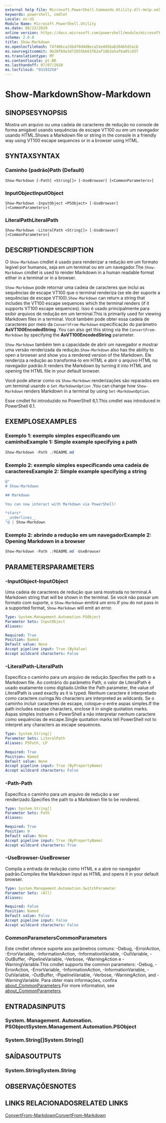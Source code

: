 ```yaml
---
external help file: Microsoft.PowerShell.Commands.Utility.dll-Help.xml
keywords: powershell, cmdlet
Locale: en-US
Module Name: Microsoft.PowerShell.Utility
ms.date: 08/23/2019
online version: https://docs.microsoft.com/powershell/module/microsoft.powershell.utility/show-markdown?view=powershell-7.1&WT.mc_id=ps-gethelp
schema: 2.0.0
title: Show-Markdown
ms.openlocfilehash: f4740bca33bd70d4d8eca51ed45ba6204b5d2acb
ms.sourcegitcommit: 9b28fb9a3d72655bb63f62af18b3a5af6a05cd3f
ms.translationtype: MT
ms.contentlocale: pt-BR
ms.lasthandoff: 07/07/2020
ms.locfileid: "93193258"
---
```

# <span data-ttu-id="101e4-103">Show-Markdown</span><span class="sxs-lookup"><span data-stu-id="101e4-103">Show-Markdown</span></span>

## <span data-ttu-id="101e4-104">SINOPSE</span><span class="sxs-lookup"><span data-stu-id="101e4-104">SYNOPSIS</span></span>
<span data-ttu-id="101e4-105">Mostra um arquivo ou uma cadeia de caracteres de redução no console de forma amigável usando sequências de escape VT100 ou em um navegador usando HTML.</span><span class="sxs-lookup"><span data-stu-id="101e4-105">Shows a Markdown file or string in the console in a friendly way using VT100 escape sequences or in a browser using HTML.</span></span>

## <span data-ttu-id="101e4-106">SYNTAX</span><span class="sxs-lookup"><span data-stu-id="101e4-106">SYNTAX</span></span>

### <span data-ttu-id="101e4-107">Caminho (padrão)</span><span class="sxs-lookup"><span data-stu-id="101e4-107">Path (Default)</span></span>

```
Show-Markdown [-Path] <String[]> [-UseBrowser] [<CommonParameters>]
```

### <span data-ttu-id="101e4-108">InputObject</span><span class="sxs-lookup"><span data-stu-id="101e4-108">InputObject</span></span>

```
Show-Markdown -InputObject <PSObject> [-UseBrowser] [<CommonParameters>]
```

### <span data-ttu-id="101e4-109">LiteralPath</span><span class="sxs-lookup"><span data-stu-id="101e4-109">LiteralPath</span></span>

```
Show-Markdown -LiteralPath <String[]> [-UseBrowser] [<CommonParameters>]
```

## <span data-ttu-id="101e4-110">DESCRIPTION</span><span class="sxs-lookup"><span data-stu-id="101e4-110">DESCRIPTION</span></span>

<span data-ttu-id="101e4-111">O `Show-Markdown` cmdlet é usado para renderizar a redução em um formato legível por humanos, seja em um terminal ou em um navegador.</span><span class="sxs-lookup"><span data-stu-id="101e4-111">The `Show-Markdown` cmdlet is used to render Markdown in a human readable format either in a terminal or in a browser.</span></span>

<span data-ttu-id="101e4-112">`Show-Markdown` pode retornar uma cadeia de caracteres que inclui as sequências de escape VT100 que o terminal renderiza (se ele der suporte a sequências de escape VT100).</span><span class="sxs-lookup"><span data-stu-id="101e4-112">`Show-Markdown` can return a string that includes the VT100 escape sequences which the terminal renders (if it supports VT100 escape sequences).</span></span> <span data-ttu-id="101e4-113">Isso é usado principalmente para exibir arquivos de redução em um terminal.</span><span class="sxs-lookup"><span data-stu-id="101e4-113">This is primarily used for viewing Markdown files in a terminal.</span></span> <span data-ttu-id="101e4-114">Você também pode obter essa cadeia de caracteres por meio da `ConvertFrom-Markdown` especificação do parâmetro **AsVT100EncodedString** .</span><span class="sxs-lookup"><span data-stu-id="101e4-114">You can also get this string via the `ConvertFrom-Markdown` by specifying the **AsVT100EncodedString** parameter.</span></span>

<span data-ttu-id="101e4-115">`Show-Markdown` também tem a capacidade de abrir um navegador e mostrar uma versão renderizada da redução.</span><span class="sxs-lookup"><span data-stu-id="101e4-115">`Show-Markdown` also has the ability to open a browser and show you a rendered version of the Markdown.</span></span> <span data-ttu-id="101e4-116">Ele renderiza a redução ao transformá-lo em HTML e abrir o arquivo HTML no navegador padrão.</span><span class="sxs-lookup"><span data-stu-id="101e4-116">It renders the Markdown by turning it into HTML and opening the HTML file in your default browser.</span></span>

<span data-ttu-id="101e4-117">Você pode alterar como os `Show-Markdown` renderizações são reparados em um terminal usando o `Set-MarkdownOption` .</span><span class="sxs-lookup"><span data-stu-id="101e4-117">You can change how `Show-Markdown` renders Markdown in a terminal by using `Set-MarkdownOption`.</span></span>

<span data-ttu-id="101e4-118">Esse cmdlet foi introduzido no PowerShell 6,1.</span><span class="sxs-lookup"><span data-stu-id="101e4-118">This cmdlet was introduced in PowerShell 6.1.</span></span>

## <span data-ttu-id="101e4-119">EXEMPLOS</span><span class="sxs-lookup"><span data-stu-id="101e4-119">EXAMPLES</span></span>

### <span data-ttu-id="101e4-120">Exemplo 1: exemplo simples especificando um caminho</span><span class="sxs-lookup"><span data-stu-id="101e4-120">Example 1: Simple example specifying a path</span></span>

```powershell
Show-Markdown -Path ./README.md
```

### <span data-ttu-id="101e4-121">Exemplo 2: exemplo simples especificando uma cadeia de caracteres</span><span class="sxs-lookup"><span data-stu-id="101e4-121">Example 2: Simple example specifying a string</span></span>

```powershell
@"
# Show-Markdown

## Markdown

You can now interact with Markdown via PowerShell!

*stars*
__underlines__
"@ | Show-Markdown
```

### <span data-ttu-id="101e4-122">Exemplo 2: abrindo a redução em um navegador</span><span class="sxs-lookup"><span data-stu-id="101e4-122">Example 2: Opening Markdown in a browser</span></span>

```powershell
Show-Markdown -Path ./README.md -UseBrowser
```

## <span data-ttu-id="101e4-123">PARAMETERS</span><span class="sxs-lookup"><span data-stu-id="101e4-123">PARAMETERS</span></span>

### <span data-ttu-id="101e4-124">-InputObject</span><span class="sxs-lookup"><span data-stu-id="101e4-124">-InputObject</span></span>

<span data-ttu-id="101e4-125">Uma cadeia de caracteres de redução que será mostrada no terminal.</span><span class="sxs-lookup"><span data-stu-id="101e4-125">A Markdown string that will be shown in the terminal.</span></span> <span data-ttu-id="101e4-126">Se você não passar um formato com suporte, o `Show-Markdown` emitirá um erro.</span><span class="sxs-lookup"><span data-stu-id="101e4-126">If you do not pass in a supported format, `Show-Markdown` will emit an error.</span></span>

```yaml
Type: System.Management.Automation.PSObject
Parameter Sets: InputObject
Aliases:

Required: True
Position: Named
Default value: None
Accept pipeline input: True (ByValue)
Accept wildcard characters: False
```

### <span data-ttu-id="101e4-127">-LiteralPath</span><span class="sxs-lookup"><span data-stu-id="101e4-127">-LiteralPath</span></span>

<span data-ttu-id="101e4-128">Especifica o caminho para um arquivo de redução.</span><span class="sxs-lookup"><span data-stu-id="101e4-128">Specifies the path to a Markdown file.</span></span> <span data-ttu-id="101e4-129">Ao contrário do parâmetro Path, o valor de LiteralPath é usado exatamente como digitado.</span><span class="sxs-lookup"><span data-stu-id="101e4-129">Unlike the Path parameter, the value of LiteralPath is used exactly as it is typed.</span></span> <span data-ttu-id="101e4-130">Nenhum caractere é interpretado como caractere curinga.</span><span class="sxs-lookup"><span data-stu-id="101e4-130">No characters are interpreted as wildcards.</span></span> <span data-ttu-id="101e4-131">Se o caminho incluir caracteres de escape, coloque-o entre aspas simples.</span><span class="sxs-lookup"><span data-stu-id="101e4-131">If the path includes escape characters, enclose it in single quotation marks.</span></span> <span data-ttu-id="101e4-132">Aspas simples instruem o PowerShell a não interpretar nenhum caractere como sequências de escape.</span><span class="sxs-lookup"><span data-stu-id="101e4-132">Single quotation marks tell PowerShell not to interpret any characters as escape sequences.</span></span>

```yaml
Type: System.String[]
Parameter Sets: LiteralPath
Aliases: PSPath, LP

Required: True
Position: Named
Default value: None
Accept pipeline input: True (ByPropertyName)
Accept wildcard characters: False
```

### <span data-ttu-id="101e4-133">-Path</span><span class="sxs-lookup"><span data-stu-id="101e4-133">-Path</span></span>

<span data-ttu-id="101e4-134">Especifica o caminho para um arquivo de redução a ser renderizado.</span><span class="sxs-lookup"><span data-stu-id="101e4-134">Specifies the path to a Markdown file to be rendered.</span></span>

```yaml
Type: System.String[]
Parameter Sets: Path
Aliases:

Required: True
Position: 0
Default value: None
Accept pipeline input: True (ByPropertyName)
Accept wildcard characters: True
```

### <span data-ttu-id="101e4-135">-UseBrowser</span><span class="sxs-lookup"><span data-stu-id="101e4-135">-UseBrowser</span></span>

<span data-ttu-id="101e4-136">Compila a entrada de redução como HTML e a abre no navegador padrão.</span><span class="sxs-lookup"><span data-stu-id="101e4-136">Compiles the Markdown input as HTML and opens it in your default browser.</span></span>

```yaml
Type: System.Management.Automation.SwitchParameter
Parameter Sets: (All)
Aliases:

Required: False
Position: Named
Default value: False
Accept pipeline input: False
Accept wildcard characters: False
```

### <span data-ttu-id="101e4-137">CommonParameters</span><span class="sxs-lookup"><span data-stu-id="101e4-137">CommonParameters</span></span>

<span data-ttu-id="101e4-138">Este cmdlet oferece suporte aos parâmetros comuns: -Debug, -ErrorAction, -ErrorVariable, -InformationAction, -InformationVariable, -OutVariable, -OutBuffer, -PipelineVariable, -Verbose, -WarningAction e -WarningVariable.</span><span class="sxs-lookup"><span data-stu-id="101e4-138">This cmdlet supports the common parameters: -Debug, -ErrorAction, -ErrorVariable, -InformationAction, -InformationVariable, -OutVariable, -OutBuffer, -PipelineVariable, -Verbose, -WarningAction, and -WarningVariable.</span></span> <span data-ttu-id="101e4-139">Para obter mais informações, confira [about_CommonParameters](https://go.microsoft.com/fwlink/?LinkID=113216).</span><span class="sxs-lookup"><span data-stu-id="101e4-139">For more information, see [about_CommonParameters](https://go.microsoft.com/fwlink/?LinkID=113216).</span></span>

## <span data-ttu-id="101e4-140">ENTRADAS</span><span class="sxs-lookup"><span data-stu-id="101e4-140">INPUTS</span></span>

### <span data-ttu-id="101e4-141">System. Management. Automation. PSObject</span><span class="sxs-lookup"><span data-stu-id="101e4-141">System.Management.Automation.PSObject</span></span>

### <span data-ttu-id="101e4-142">System.String[]</span><span class="sxs-lookup"><span data-stu-id="101e4-142">System.String[]</span></span>

## <span data-ttu-id="101e4-143">SAÍDAS</span><span class="sxs-lookup"><span data-stu-id="101e4-143">OUTPUTS</span></span>

### <span data-ttu-id="101e4-144">System.String</span><span class="sxs-lookup"><span data-stu-id="101e4-144">System.String</span></span>

## <span data-ttu-id="101e4-145">OBSERVAÇÕES</span><span class="sxs-lookup"><span data-stu-id="101e4-145">NOTES</span></span>

## <span data-ttu-id="101e4-146">LINKS RELACIONADOS</span><span class="sxs-lookup"><span data-stu-id="101e4-146">RELATED LINKS</span></span>

[<span data-ttu-id="101e4-147">ConvertFrom-Markdown</span><span class="sxs-lookup"><span data-stu-id="101e4-147">ConvertFrom-Markdown</span></span>](ConvertFrom-Markdown.md)


